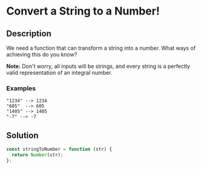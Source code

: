 # Convert a String to a Number!

## Description

We need a function that can transform a string into a number. What ways of achieving this do you know?

**Note:** Don't worry, all inputs will be strings, and every string is a perfectly valid representation of an integral number.

### Examples

```
"1234" --> 1234
"605"  --> 605
"1405" --> 1405
"-7" --> -7
```

## Solution

```javascript
const stringToNumber = function (str) {
  return Number(str);
};
```